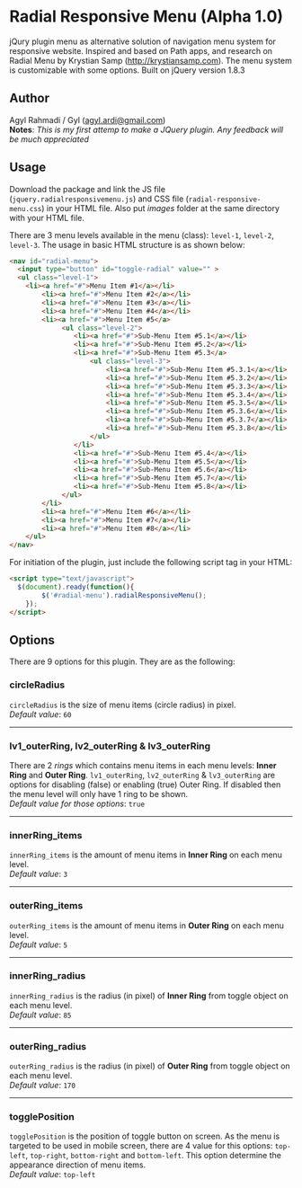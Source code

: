 Radial Responsive Menu (Alpha 1.0)
======================

jQury plugin menu as alternative solution of navigation menu system for responsive website.
Inspired and based on Path apps, and research on Radial Menu by Krystian Samp (http://krystiansamp.com).
The menu system is customizable with some options. Built on jQuery version 1.8.3

## Author
Agyl Rahmadi / Gyl (agyl.ardi@gmail.com)<br />
**Notes**: *This is my first attemp to make a JQuery plugin. Any feedback will be much appreciated*

## Usage 
Download the package and link the JS file (`jquery.radialresponsivemenu.js`) and 
CSS file (`radial-responsive-menu.css`) in your HTML file.
Also put *images* folder at the same directory with your HTML file.

There are 3 menu levels available in the menu (class): `level-1`, `level-2`, `level-3`.
The usage in basic HTML structure is as shown below: 
```html
<nav id="radial-menu">
  <input type="button" id="toggle-radial" value="" >
  <ul class="level-1">
    <li><a href="#">Menu Item #1</a></li>
		<li><a href="#">Menu Item #2</a></li>
		<li><a href="#">Menu Item #3</a></li>
		<li><a href="#">Menu Item #4</a></li>
		<li><a href="#">Menu Item #5</a>
			 <ul class="level-2">
				<li><a href="#">Sub-Menu Item #5.1</a></li>
				<li><a href="#">Sub-Menu Item #5.2</a></li>
				<li><a href="#">Sub-Menu Item #5.3</a>
					<ul class="level-3">
						<li><a href="#">Sub-Menu Item #5.3.1</a></li>
						<li><a href="#">Sub-Menu Item #5.3.2</a></li>
						<li><a href="#">Sub-Menu Item #5.3.3</a></li>
						<li><a href="#">Sub-Menu Item #5.3.4</a></li>
						<li><a href="#">Sub-Menu Item #5.3.5</a></li>
						<li><a href="#">Sub-Menu Item #5.3.6</a></li>
						<li><a href="#">Sub-Menu Item #5.3.7</a></li>
						<li><a href="#">Sub-Menu Item #5.3.8</a></li>
					</ul>
				</li>
				<li><a href="#">Sub-Menu Item #5.4</a></li>
				<li><a href="#">Sub-Menu Item #5.5</a></li>
				<li><a href="#">Sub-Menu Item #5.6</a></li>
				<li><a href="#">Sub-Menu Item #5.7</a></li>
				<li><a href="#">Sub-Menu Item #5.8</a></li>
			 </ul>
		</li>
		<li><a href="#">Menu Item #6</a></li>
		<li><a href="#">Menu Item #7</a></li>
		<li><a href="#">Menu Item #8</a></li>						
	</ul>
</nav>
```
For initiation of the plugin, just include the following script tag in your HTML:
```html
<script type="text/javascript">
  $(document).ready(function(){
		$('#radial-menu').radialResponsiveMenu();
	});	
</script>
```

## Options
There are 9 options for this plugin. They are as the following:

### circleRadius
`circleRadius` is the size of menu items (circle radius) in pixel.
<br />*Default value*: `60`

----

### lv1_outerRing, lv2_outerRing & lv3_outerRing
There are 2 *rings* which contains menu items in each menu levels: **Inner Ring** and **Outer Ring**.
`lv1_outerRing`, `lv2_outerRing` & `lv3_outerRing` are options for disabling (false) or enabling (true) Outer Ring.
If disabled then the menu level will only have 1 ring to be shown.
<br />*Default value for those options*: `true`

----

### innerRing_items
`innerRing_items` is the amount of menu items in **Inner Ring** on each menu level.
<br />*Default value*: `3`

----

### outerRing_items
`outerRing_items` is the amount of menu items in **Outer Ring** on each menu level.
<br />*Default value*: `5`

----

### innerRing_radius
`innerRing_radius` is the radius (in pixel) of **Inner Ring** from toggle object on each menu level.
<br />*Default value*: `85`

----

### outerRing_radius
`outerRing_radius` is the radius (in pixel) of **Outer Ring** from toggle object on each menu level.
<br />*Default value*: `170`

----

### togglePosition
`togglePosition` is the position of toggle button on screen. As the menu is targeted to be used in mobile screen, there
are 4 value for this options: `top-left`, `top-right`, `bottom-right` and `bottom-left`.
This option determine the appearance direction of menu items.
<br />*Default value*: `top-left`
